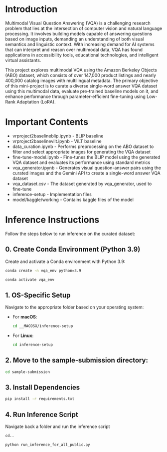 # Introduction
Multimodal Visual Question Answering (VQA) is a challenging research problem that lies at the intersection of computer vision and natural language processing. It involves building models capable of answering questions based on image inputs, demanding an understanding of both visual semantics and linguistic context. With increasing demand for AI systems that can interpret and reason over multimodal data, VQA has found applications in accessibility tools, educational technologies, and intelligent virtual assistants.

This project explores multimodal VQA using the Amazon Berkeley Objects (ABO) dataset, which consists of over 147,000 product listings and nearly 400,000 catalog images with multilingual metadata. The primary objective of this mini-project is to curate a diverse single-word answer VQA dataset using this multimodal data, evaluate pre-trained baseline models on it, and enhance performance through parameter-efficient fine-tuning using Low-Rank Adaptation (LoRA). 
# Important Contents
- vrproject2baselineblip.ipynb - BLIP baseline
- vrproject2baselinevilt.ipynb - ViLT baseline
- data_curation.ipynb - Performs preprocessing on the ABO dataset to filter and select appropriate images for generating the VQA dataset
- fine-tune-model.ipynb - Fine-tunes the BLIP model using the generated VQA dataset and evaluates its performance using standard metrics
- vqa_generator.ipynb - Generates visual question-answer pairs using the curated images and the Gemini API to create a single-word answer VQA dataset
- vqa_dataset.csv - The dataset generated by vqa_generator, used to fine-tune
- inference-setup - Implementation files
- model/kaggle/working - Contains kaggle files of the model
# Inference Instructions

Follow the steps below to run inference on the curated dataset:
## 0. Create Conda Environment (Python 3.9)
Create and activate a Conda environment with Python 3.9:
```bash
conda create -n vqa_env python=3.9
```
```bash
conda activate vqa_env
```

## 1. OS-Specific Setup
Navigate to the appropriate folder based on your operating system:

- For **macOS**:
  ```bash
  cd __MACOSX/inference-setup
  ```
- For **Linux**:
  ```bash
  cd inference-setup
  ```
## 2. Move to the sample-submission directory:
  ```bash
  cd sample-submission
  ```

## 3. Install Dependencies
```bash
pip install -r requirements.txt
```

## 4. Run Inference Script
Navigate back a folder and run the inference script
``` bash
cd..
```
```bash
python run_inference_for_all_public.py
```

